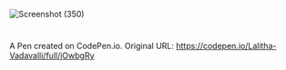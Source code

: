 ![Screenshot (350)](https://user-images.githubusercontent.com/58090261/131448229-db296677-d07d-41ee-aa0f-4576a227f953.png)
# 

A Pen created on CodePen.io. Original URL: https://codepen.io/Lalitha-Vadavalli/full/jOwbgRy


